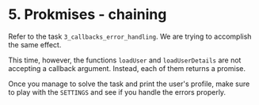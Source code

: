 # 5. Prokmises - chaining

Refer to the task `3_callbacks_error_handling`. We are trying to accomplish the same effect.

This time, however, the functions `loadUser` and `loadUserDetails` are not accepting a callback argument. Instead, each of them returns a promise.

Once you manage to solve the task and print the user's profile, make sure to play with the `SETTINGS` and see if you handle the errors properly.
